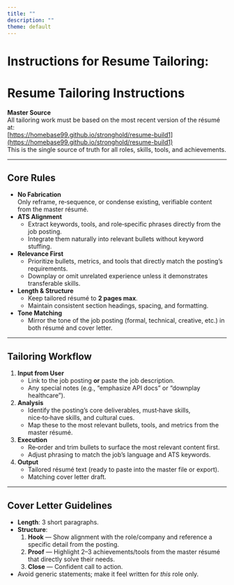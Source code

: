 ```yaml
---
title: ""
description: ""
theme: default
---
```


# Instructions for Resume Tailoring:

# Resume Tailoring Instructions

**Master Source**  
All tailoring work must be based on the most recent version of the résumé at:  
[https://homebase99.github.io/stronghold/resume-build1](https://homebase99.github.io/stronghold/resume-build1)  
This is the single source of truth for all roles, skills, tools, and achievements.

---

## Core Rules
- **No Fabrication**  
  Only reframe, re‑sequence, or condense existing, verifiable content from the master résumé.
- **ATS Alignment**  
  - Extract keywords, tools, and role‑specific phrases directly from the job posting.  
  - Integrate them naturally into relevant bullets without keyword stuffing.
- **Relevance First**  
  - Prioritize bullets, metrics, and tools that directly match the posting’s requirements.  
  - Downplay or omit unrelated experience unless it demonstrates transferable skills.
- **Length & Structure**  
  - Keep tailored résumé to **2 pages max**.  
  - Maintain consistent section headings, spacing, and formatting.
- **Tone Matching**  
  - Mirror the tone of the job posting (formal, technical, creative, etc.) in both résumé and cover letter.

---

## Tailoring Workflow
1. **Input from User**  
   - Link to the job posting **or** paste the job description.  
   - Any special notes (e.g., “emphasize API docs” or “downplay healthcare”).
2. **Analysis**  
   - Identify the posting’s core deliverables, must‑have skills, nice‑to‑have skills, and cultural cues.  
   - Map these to the most relevant bullets, tools, and metrics from the master résumé.
3. **Execution**  
   - Re‑order and trim bullets to surface the most relevant content first.  
   - Adjust phrasing to match the job’s language and ATS keywords.
4. **Output**  
   - Tailored résumé text (ready to paste into the master file or export).  
   - Matching cover letter draft.

---

## Cover Letter Guidelines
- **Length**: 3 short paragraphs.
- **Structure**:  
  1. **Hook** — Show alignment with the role/company and reference a specific detail from the posting.  
  2. **Proof** — Highlight 2–3 achievements/tools from the master résumé that directly solve their needs.  
  3. **Close** — Confident call to action.
- Avoid generic statements; make it feel written for *this* role only.


